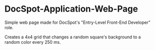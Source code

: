 # DocSpot-Application-Web-Page
Simple web page made for DocSpot's "Entry-Level Front-End Developer" role.

Creates a 4x4 grid that changes a random square's background to a random color every 250 ms.
